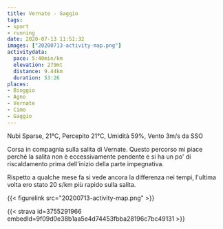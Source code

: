 ```yaml
---
title: Vernate - Gaggio
tags:
- sport
- running
date: 2020-07-13 11:51:32
images: ["20200713-activity-map.png"]
activitydata:
  pace: 5:40min/km
  elevation: 279mt
  distance: 9.44km
  duration: 53:26
places:
- Bioggio
- Agno
- Vernate
- Cimo
- Gaggio
---
```


Nubi Sparse, 21°C, Percepito 21°C, Umidità 59%, Vento 3m/s da SSO

Corsa in compagnia sulla salita di Vernate. Questo percorso mi piace perché la salita non è eccessivamente pendente e si ha un po' di riscaldamento prima dell'inizio della parte impegnativa.

Rispetto a qualche mese fa si vede ancora la differenza nei tempi, l'ultima volta ero stato 20 s/km più rapido sulla salita.


{{< figurelink src="20200713-activity-map.png" >}}


{{< strava id=3755291966 embedId=9f09d0e38b1aa5e4d74453fbba28196c7bc49131 >}}
